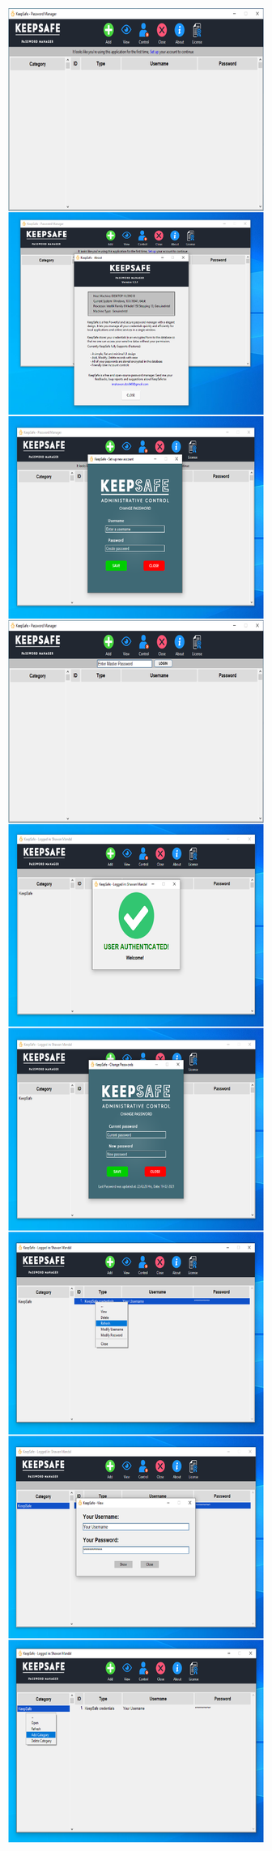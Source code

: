 <img src="snap1.PNG" height=400>
<img src="snap2.PNG" height=400>
<img src="snap3.PNG" height=400>
<img src="snap4.PNG" height=400>
<img src="snap5.PNG" height=400>
<img src="snap6.PNG" height=400>
<img src="snap7.png" height=400>
<img src="snap8.PNG" height=400>
<img src="snap9.png" height=400>
